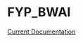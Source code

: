 # FYP_BWAI

[Current Documentation](https://docs.google.com/document/d/1AhXHW5upXFtjcsMSXhylNDJ_pq404quRttjAePgzsLA/edit?usp=sharing)
